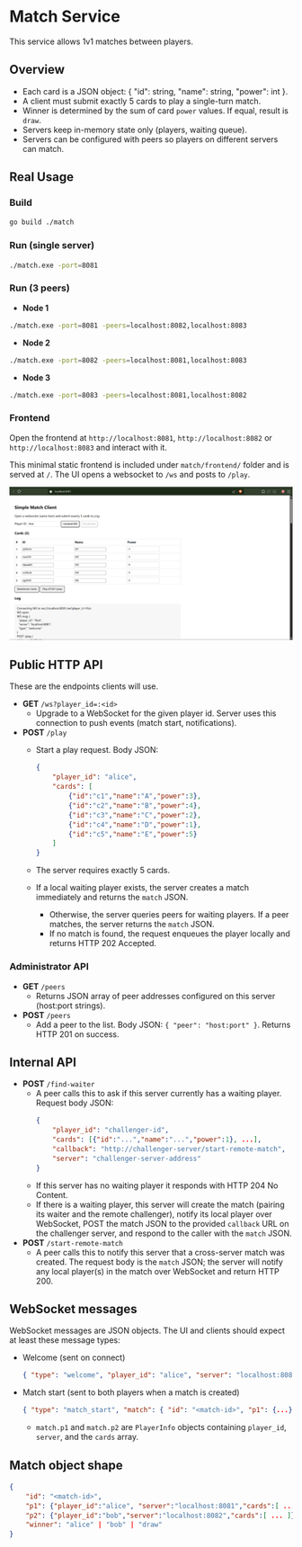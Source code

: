 # Match Service

This service allows 1v1 matches between players.

## Overview

- Each card is a JSON object: { "id": string, "name": string, "power": int }.
- A client must submit exactly 5 cards to play a single-turn match.
- Winner is determined by the sum of card `power` values. If equal, result is `draw`.
- Servers keep in-memory state only (players, waiting queue). 
- Servers can be configured with peers so players on different servers can match.

## Real Usage

### Build

```sh
go build ./match
```

### Run (single server)

```sh
./match.exe -port=8081
```

### Run (3 peers)


- **Node 1**
```sh
./match.exe -port=8081 -peers=localhost:8082,localhost:8083
```

- **Node 2**
```sh
./match.exe -port=8082 -peers=localhost:8081,localhost:8083
```

- **Node 3**
```sh
./match.exe -port=8083 -peers=localhost:8081,localhost:8082
```

### Frontend

Open the frontend at `http://localhost:8081`, `http://localhost:8082` or `http://localhost:8083` and interact with it. 

This minimal static frontend is included under `match/frontend/` folder and is served at `/`.
The UI opens a websocket to `/ws` and posts to `/play`.

![Frontend](docs/frontend.png)

## Public HTTP API

These are the endpoints clients will use.

- **GET** `/ws?player_id=:<id>`
	- Upgrade to a WebSocket for the given player id. Server uses this connection to push events (match start, notifications).
- **POST** `/play`
	- Start a play request. Body JSON:

		```json
		{
			"player_id": "alice",
			"cards": [
				{"id":"c1","name":"A","power":3},
				{"id":"c2","name":"B","power":4},
				{"id":"c3","name":"C","power":2},
				{"id":"c4","name":"D","power":1},
				{"id":"c5","name":"E","power":5}
			]
		}
		```
	- The server requires exactly 5 cards.
    - If a local waiting player exists, the server creates a match immediately and returns the `match` JSON.
        - Otherwise, the server queries peers for waiting players. If a peer matches, the server returns the `match` JSON.
        - If no match is found, the request enqueues the player locally and returns HTTP 202 Accepted.

### Administrator API

- **GET** `/peers`
	- Returns JSON array of peer addresses configured on this server (host:port strings).
- **POST** `/peers`
	- Add a peer to the list. Body JSON: `{ "peer": "host:port" }`. Returns HTTP 201 on success.

## Internal API

- **POST** `/find-waiter`
	- A peer calls this to ask if this server currently has a waiting player. Request body JSON:
		```json
		{
			"player_id": "challenger-id",
			"cards": [{"id":"...","name":"...","power":1}, ...],
			"callback": "http://challenger-server/start-remote-match",
			"server": "challenger-server-address"
		}
		```
	- If this server has no waiting player it responds with HTTP 204 No Content.
	- If there is a waiting player, this server will create the match (pairing its waiter and the remote challenger), notify its local player over WebSocket, POST the match JSON to the provided `callback` URL on the challenger server, and respond to the caller with the `match` JSON.
- **POST** `/start-remote-match`
	- A peer calls this to notify this server that a cross-server match was created. The request body is the `match` JSON; the server will notify any local player(s) in the match over WebSocket and return HTTP 200.

## WebSocket messages

WebSocket messages are JSON objects. The UI and clients should expect at least these message types:

- Welcome (sent on connect)
	```json
	{ "type": "welcome", "player_id": "alice", "server": "localhost:8081" }
	```
- Match start (sent to both players when a match is created)
	```json
	{ "type": "match_start", "match": { "id": "<match-id>", "p1": {...}, "p2": {...}, "winner": "player-id-or-draw" } }
	```
	- `match.p1` and `match.p2` are `PlayerInfo` objects containing `player_id`, `server`, and the `cards` array.


## Match object shape


```json
{
	"id": "<match-id>",
	"p1": {"player_id":"alice", "server":"localhost:8081","cards":[ ... ]},
	"p2": {"player_id":"bob","server":"localhost:8082","cards":[ ... ]},
	"winner": "alice" | "bob" | "draw"
}
```

